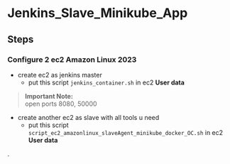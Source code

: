 # Jenkins_Slave_Minikube_App

## Steps

### Configure 2 ec2 Amazon Linux 2023
- create ec2 as jenkins master  
  - put this script `jenkins_container.sh` in ec2 **User data**
> **Important Note:**  
> open ports 8080, 50000

- create another ec2 as slave with all tools u need  
  - put this script `script_ec2_amazonlinux_slaveAgent_minikube_docker_OC.sh` in ec2 **User data**

.
